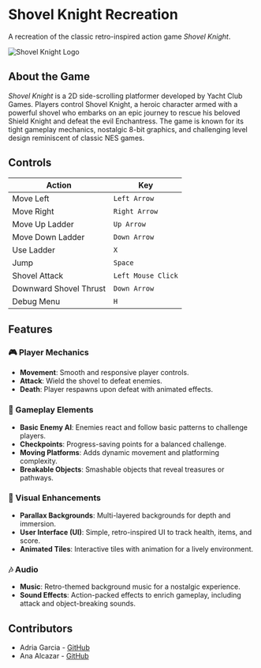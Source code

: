 # Shovel Knight Recreation

A recreation of the classic retro-inspired action game *Shovel Knight*.

![Shovel Knight Logo](https://static.wikia.nocookie.net/logopedia/images/3/34/1200px-ShovelKnightLogo.png/revision/latest?cb=20220929162715)  

## About the Game

*Shovel Knight* is a 2D side-scrolling platformer developed by Yacht Club Games. Players control Shovel Knight, a heroic character armed with a powerful shovel who embarks on an epic journey to rescue his beloved Shield Knight and defeat the evil Enchantress. The game is known for its tight gameplay mechanics, nostalgic 8-bit graphics, and challenging level design reminiscent of classic NES games.

## Controls

| Action                | Key                     |
|-----------------------|-------------------------|
| Move Left             | `Left Arrow`            |
| Move Right            | `Right Arrow`           |
| Move Up Ladder        | `Up Arrow`              |
| Move Down Ladder      | `Down Arrow`            |
| Use Ladder            | `X`                     |
| Jump                  | `Space`                 |
| Shovel Attack         | `Left Mouse Click`      |
| Downward Shovel Thrust| `Down Arrow`            |
| Debug Menu            | `H`                     |

## Features

### 🎮 Player Mechanics
- **Movement**: Smooth and responsive player controls.
- **Attack**: Wield the shovel to defeat enemies.
- **Death**: Player respawns upon defeat with animated effects.

### 🤖 Gameplay Elements
- **Basic Enemy AI**: Enemies react and follow basic patterns to challenge players.
- **Checkpoints**: Progress-saving points for a balanced challenge.
- **Moving Platforms**: Adds dynamic movement and platforming complexity.
- **Breakable Objects**: Smashable objects that reveal treasures or pathways.

### 🌆 Visual Enhancements
- **Parallax Backgrounds**: Multi-layered backgrounds for depth and immersion.
- **User Interface (UI)**: Simple, retro-inspired UI to track health, items, and score.
- **Animated Tiles**: Interactive tiles with animation for a lively environment.

### 🎶 Audio
- **Music**: Retro-themed background music for a nostalgic experience.
- **Sound Effects**: Action-packed effects to enrich gameplay, including attack and object-breaking sounds.
## Contributors

- Adria Garcia - [GitHub](https://github.com/your-username)
- Ana Alcazar - [GitHub](https://github.com/teammate-username)

